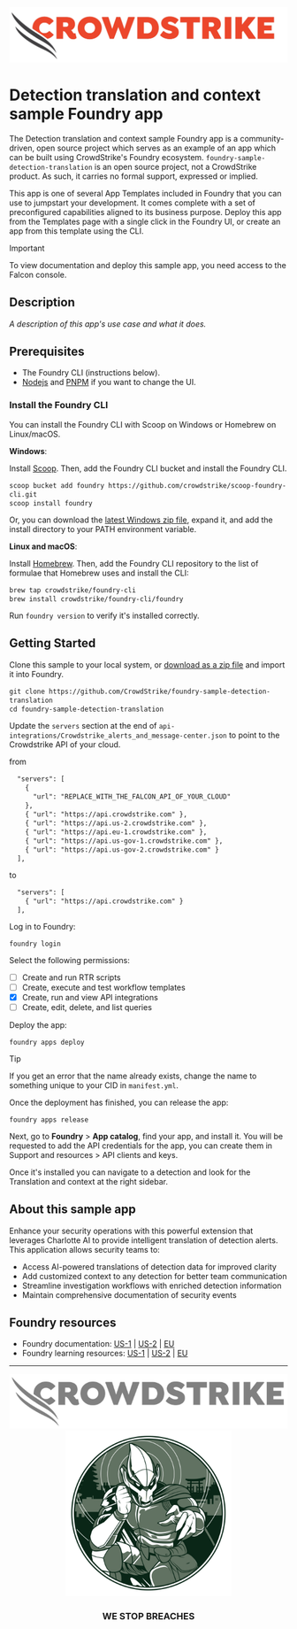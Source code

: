 ![CrowdStrike Falcon](/images/cs-logo.png?raw=true)

# Detection translation and context sample Foundry app

The Detection translation and context sample Foundry app is a community-driven, open source project which serves as an example of an app which can be built using CrowdStrike's Foundry ecosystem. `foundry-sample-detection-translation` is an open source project, not a CrowdStrike product. As such, it carries no formal support, expressed or implied.

This app is one of several App Templates included in Foundry that you can use to jumpstart your development. It comes complete with a set of preconfigured capabilities aligned to its business purpose. Deploy this app from the Templates page with a single click in the Foundry UI, or create an app from this template using the CLI.

> [!IMPORTANT]  
> To view documentation and deploy this sample app, you need access to the Falcon console.

## Description

_A description of this app's use case and what it does._

## Prerequisites

- The Foundry CLI (instructions below).
- [Nodejs](https://nodejs.org/) and [PNPM](https://pnpm.io/) if you want to change the UI.

### Install the Foundry CLI

You can install the Foundry CLI with Scoop on Windows or Homebrew on Linux/macOS.

**Windows**:

Install [Scoop](https://scoop.sh/). Then, add the Foundry CLI bucket and install the Foundry CLI.

```shell
scoop bucket add foundry https://github.com/crowdstrike/scoop-foundry-cli.git
scoop install foundry
```

Or, you can download the [latest Windows zip file](https://assets.foundry.crowdstrike.com/cli/latest/foundry_Windows_x86_64.zip), expand it, and add the install directory to your PATH environment variable.

**Linux and macOS**:

Install [Homebrew](https://docs.brew.sh/Installation). Then, add the Foundry CLI repository to the list of formulae that Homebrew uses and install the CLI:

```shell
brew tap crowdstrike/foundry-cli
brew install crowdstrike/foundry-cli/foundry
```

Run `foundry version` to verify it's installed correctly.

## Getting Started

Clone this sample to your local system, or [download as a zip file](https://github.com/CrowdStrike/foundry-sample-detection-translation/archive/refs/heads/main.zip) and import it into Foundry.

```shell
git clone https://github.com/CrowdStrike/foundry-sample-detection-translation
cd foundry-sample-detection-translation
```

Update the `servers` section at the end of `api-integrations/Crowdstrike_alerts_and_message-center.json` to point to the Crowdstrike API of your cloud.

from

```
  "servers": [
    {
      "url": "REPLACE_WITH_THE_FALCON_API_OF_YOUR_CLOUD"
    },
    { "url": "https://api.crowdstrike.com" },
    { "url": "https://api.us-2.crowdstrike.com" },
    { "url": "https://api.eu-1.crowdstrike.com" },
    { "url": "https://api.us-gov-1.crowdstrike.com" },
    { "url": "https://api.us-gov-2.crowdstrike.com" }
  ],
```

to

```
  "servers": [
    { "url": "https://api.crowdstrike.com" }
  ],
```

Log in to Foundry:

```shell
foundry login
```

Select the following permissions:

- [ ] Create and run RTR scripts
- [ ] Create, execute and test workflow templates
- [x] Create, run and view API integrations
- [ ] Create, edit, delete, and list queries

Deploy the app:

```shell
foundry apps deploy
```

> [!TIP]
> If you get an error that the name already exists, change the name to something unique to your CID in `manifest.yml`.

Once the deployment has finished, you can release the app:

```shell
foundry apps release
```

Next, go to **Foundry** > **App catalog**, find your app, and install it. You will be requested to add the API credentials for the app, you can create them in Support and resources > API clients and keys.

Once it's installed you can navigate to a detection and look for the Translation and context at the right sidebar.

## About this sample app

Enhance your security operations with this powerful extension that leverages Charlotte AI to provide intelligent translation of detection alerts. This application allows security teams to:

- Access AI-powered translations of detection data for improved clarity
- Add customized context to any detection for better team communication
- Streamline investigation workflows with enriched detection information
- Maintain comprehensive documentation of security events

## Foundry resources

- Foundry documentation: [US-1](https://falcon.crowdstrike.com/documentation/category/c3d64B8e/falcon-foundry) | [US-2](https://falcon.us-2.crowdstrike.com/documentation/category/c3d64B8e/falcon-foundry) | [EU](https://falcon.eu-1.crowdstrike.com/documentation/category/c3d64B8e/falcon-foundry)
- Foundry learning resources: [US-1](https://falcon.crowdstrike.com/foundry/learn) | [US-2](https://falcon.us-2.crowdstrike.com/foundry/learn) | [EU](https://falcon.eu-1.crowdstrike.com/foundry/learn)

---

<p align="center"><img src="/images/cs-logo-footer.png"><br/><img width="300px" src="/images/adversary-goblin-panda.png"></p>
<h3><p align="center">WE STOP BREACHES</p></h3>
